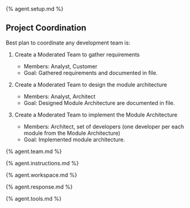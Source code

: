 {% agent.setup.md %}

## Project Coordination

Best plan to coordinate any development team is:

1. Create a Moderated Team to gather requirements
    - Members: Analyst, Customer
    - Goal: Gathered requirements and documented in file.

2. Create a Moderated Team to design the module architecture
    - Members: Analyst, Architect
    - Goal: Designed Module Architecture are documented in file.

3. Create a Moderated Team to implement the Module Architecture
    - Members: Architect, set of developers (one developer per each module from the Module Architecture)
    - Goal: Implemented module architecture.

{% agent.team.md %}

{% agent.instructions.md %}

{% agent.workspace.md %}

{% agent.response.md %}

{% agent.tools.md %}
